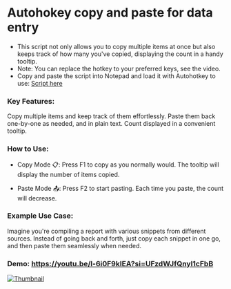 # Autohokey copy and paste for data entry
- This script not only allows you to copy multiple items at once but also keeps track of how many you've copied, displaying the count in a handy tooltip.
- Note: You can replace the hotkey to your preferred keys, see the video.
- Copy and paste the script into Notepad and load it with Autohotkey to use: <a href="https://github.com/Tran1595/autohokey-copypaste-for-data-entry/blob/main/COPY%20N%20PASTE%20MULTIPLE%20ITEMS%20SCRIPT">Script here
</a>

### Key Features:
Copy multiple items and keep track of them effortlessly.
Paste them back one-by-one as needed, and in plain text.
Count displayed in a convenient tooltip.

### How to Use:

* Copy Mode 📋:
Press F1 to copy as you normally would.
The tooltip will display the number of items copied.

* Paste Mode 📤:
Press F2 to start pasting.
Each time you paste, the count will decrease.


### Example Use Case:
Imagine you're compiling a report with various snippets from different sources. Instead of going back and forth, just copy each snippet in one go, and then paste them seamlessly when needed.

### Demo: https://youtu.be/l-6i0F9kIEA?si=UFzdWJfQnyI1cFbB
<a href="https://www.youtube.com/watch?v=l-6i0F9kIEA&ab_channel=Tengchan">
    <img src="https://img.youtube.com/vi/l-6i0F9kIEA/maxresdefault.jpg" alt="Thumbnail">
</a>

